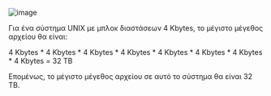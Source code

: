 ![image](https://github.com/vlantonakos/Operating-Systems/assets/107072477/c8ae298f-991d-4429-bbb9-f14ca9cfa2f1)

Για ένα σύστημα UNIX με μπλοκ διαστάσεων 4 Kbytes, το μέγιστο μέγεθος αρχείου θα είναι:

4 Kbytes * 4 Kbytes * 4 Kbytes * 4 Kbytes * 4 Kbytes * 4 Kbytes * 4 Kbytes * 4 Kbytes = 32 TB

Επομένως, το μέγιστο μέγεθος αρχείου σε αυτό το σύστημα θα είναι 32 TB.
